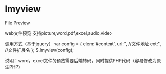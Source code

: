 # lmyview
File Preview

web文件预览 支持picture,word,pdf,excel,audio,video

调用方式（基于jquery）
var config = {
    elem:'#content',
    url:'',         //文件地址
    ext:'',         //文件扩展名
};
$.lmyview(config);

说明：word，excel文件的预览需要后端转码，同时提供PHP代码（容易修改为原生PHP）
